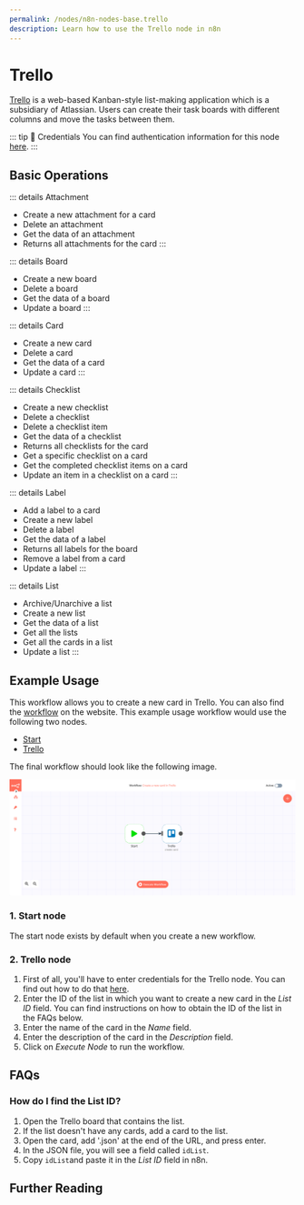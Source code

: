 ```yaml
---
permalink: /nodes/n8n-nodes-base.trello
description: Learn how to use the Trello node in n8n
---
```


# Trello

[Trello](https://trello.com/) is a web-based Kanban-style list-making application which is a subsidiary of Atlassian. Users can create their task boards with different columns and move the tasks between them.

::: tip 🔑 Credentials
You can find authentication information for this node [here](../../../credentials/Trello/README.md).
:::

## Basic Operations

::: details Attachment
- Create a new attachment for a card
- Delete an attachment
- Get the data of an attachment
- Returns all attachments for the card
:::

::: details Board
- Create a new board
- Delete a board
- Get the data of a board
- Update a board
:::

::: details Card
- Create a new card
- Delete a card
- Get the data of a card
- Update a card
:::

::: details Checklist
- Create a new checklist
- Delete a checklist
- Delete a checklist item
- Get the data of a checklist
- Returns all checklists for the card
- Get a specific checklist on a card
- Get the completed checklist items on a card
- Update an item in a checklist on a card
:::

::: details Label
- Add a label to a card
- Create a new label
- Delete a label
- Get the data of a label
- Returns all labels for the board
- Remove a label from a card
- Update a label
:::

::: details List
- Archive/Unarchive a list
- Create a new list
- Get the data of a list
- Get all the lists
- Get all the cards in a list
- Update a list
:::

## Example Usage

This workflow allows you to create a new card in Trello. You can also find the [workflow](https://n8n.io/workflows/461) on the website. This example usage workflow would use the following two nodes.
- [Start](../../core-nodes/Start/README.md)
- [Trello]()

The final workflow should look like the following image.

![A workflow with the Trello node](./workflow.png)

### 1. Start node

The start node exists by default when you create a new workflow.

### 2. Trello node

1. First of all, you'll have to enter credentials for the Trello node. You can find out how to do that [here](../../../credentials/Trello/README.md).
2. Enter the ID of the list in which you want to create a new card in the *List ID* field. You can find instructions on how to obtain the ID of the list in the FAQs below.
3. Enter the name of the card in the *Name* field.
4. Enter the description of the card in the *Description* field.
5. Click on *Execute Node* to run the workflow.


## FAQs

### How do I find the List ID?

1. Open the Trello board that contains the list.
2. If the list doesn't have any cards, add a card to the list.
3. Open the card, add '.json' at the end of the URL, and press enter.
4. In the JSON file, you will see a field called `idList`.
5. Copy `idList`and paste it in the *List ID* field in n8n.


## Further Reading

<FurtherReadingBlog node="Trello" />
